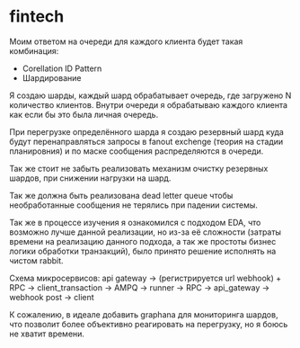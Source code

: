 # fintech


Моим ответом на очереди для каждого клиента будет такая комбинация:

- Corellation ID Pattern
- Шардирование

Я создаю шарды, каждый шард обрабатывает очередь, где загружено N количество
клиентов. Внутри очереди я обрабатываю каждого клиента как если бы это была личная 
очередь. 

При перегрузке определённого шарда я создаю резервный шард куда будут перенаправляться запросы в fanout exchenge
(теория на стадии планировния) и по маске сообщения распределяются в очереди. 

Так же стоит не забыть реализовать механизм очистку резервных шардов, при снижении нагрузки на шард. 

Так же должна быть реализована dead letter queue чтобы необработанные сообщения не терялись при падении системы. 

Так же в процессе изучения я ознакомился с подходом EDA, что возможно лучше данной реализации, но из-за её сложности 
(затраты времени на реализацию данного подхода, а так же простоты бизнес логики обработки транзакций), было принято решение
исполнять на чистом rabbit.

Схема микросервисов:
api gateway -> (регистрируется url webhook) + RPC -> client_transaction -> AMPQ -> runner -> RPC -> api_gateway -> webhook post -> client 

К сожалению, в идеале добавить graphana для мониторинга шардов, что позволит
более объективно реагировать на перегрузку, но я боюсь не хватит времени.